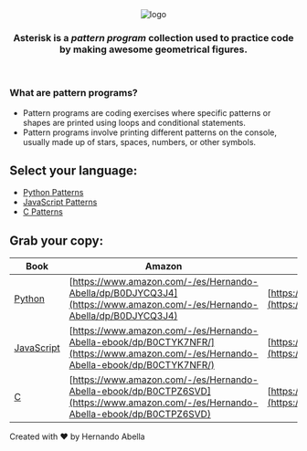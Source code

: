 <div align="center"><img title="logo" alt="logo" src="https://github.com/user-attachments/assets/9827ae04-a874-4afd-8189-3efe899a7cb6"></div>

### <p align="center">Asterisk is a *pattern program* collection used to practice code by making awesome geometrical figures.</p>

<br/>

### What are pattern programs?
- Pattern programs are coding exercises where specific patterns or shapes are printed using loops and conditional statements. 
- Pattern programs involve printing different patterns on the console, usually made up of stars, spaces, numbers, or other symbols.

## Select your language:
- [Python Patterns](./python-patterns.md)
- [JavaScript Patterns](./javascript-patterns.md)
- [C Patterns](./c-patterns.md)

## Grab your copy:
| Book | Amazon | Gumroad (Digital Download) |
|-|-|-|
| [Python](#) | [https://www.amazon.com/-/es/Hernando-Abella/dp/B0DJYCQ3J4](https://www.amazon.com/-/es/Hernando-Abella/dp/B0DJYCQ3J4) | [https://hernandoabella.gumroad.com/l/bjhjbm](https://hernandoabella.gumroad.com/l/bjhjbm) |
| [JavaScript](#) | [https://www.amazon.com/-/es/Hernando-Abella-ebook/dp/B0CTYK7NFR/](https://www.amazon.com/-/es/Hernando-Abella-ebook/dp/B0CTYK7NFR/) | [https://hernandoabella.gumroad.com/l/ddnpsp](https://hernandoabella.gumroad.com/l/ddnpsp) |
| [C](#) | [https://www.amazon.com/-/es/Hernando-Abella-ebook/dp/B0CTPZ6SVD](https://www.amazon.com/-/es/Hernando-Abella-ebook/dp/B0CTPZ6SVD) | [https://hernandoabella.gumroad.com/l/odrmd](https://hernandoabella.gumroad.com/l/odrmd) |

Created with ❤️ by Hernando Abella
